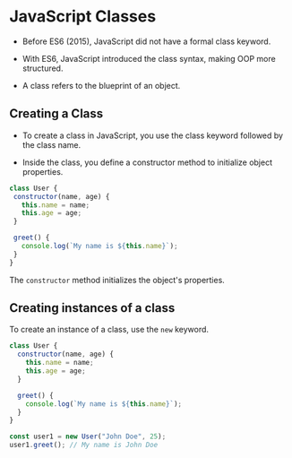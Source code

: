 # JavaScript Classes
- Before ES6 (2015), JavaScript did not have a formal class keyword.

- With ES6, JavaScript introduced the class syntax, making OOP more structured.

- A class refers to the blueprint of an object.

## Creating a Class
 - To create a class in JavaScript, you use the class keyword followed by the class name. 
 
 - Inside the class, you define a constructor method to initialize object properties.

 ```js
 class User {
  constructor(name, age) {
    this.name = name;
    this.age = age;
  }

  greet() {
    console.log(`My name is ${this.name}`);
  }
}
```

The `constructor` method initializes the object's properties.

## Creating instances of a class

To create an instance of a class, use the `new` keyword.

```js
class User {
  constructor(name, age) {
    this.name = name;
    this.age = age;
  }

  greet() {
    console.log(`My name is ${this.name}`);
  }
}

const user1 = new User("John Doe", 25);
user1.greet(); // My name is John Doe
```